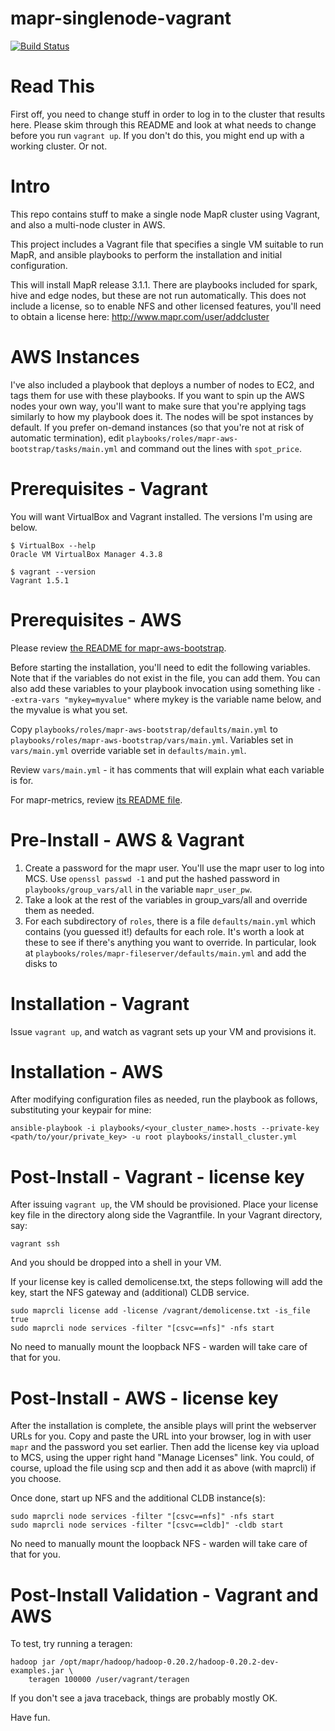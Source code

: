 mapr-singlenode-vagrant
=======================

[![Build Status](https://magnum.travis-ci.com/vicenteg/mapr-ansible-roles.svg?token=JzqxKHfcdq9e6TfMmyz7&branch=master)](https://magnum.travis-ci.com/vicenteg/mapr-ansible-roles)

Read This
=========

First off, you need to change stuff in order to log in to the cluster that results here. Please skim through this README and look at what needs to change before you run `vagrant up`. If you don't do this, you might end up with a
working cluster. Or not.


Intro
======

This repo contains stuff to make a single node MapR cluster using Vagrant, and also a multi-node cluster in AWS.

This project includes a Vagrant file that specifies a single VM suitable to run MapR, and ansible playbooks to perform the installation and initial configuration.

This will install MapR release 3.1.1. There are playbooks included for spark, hive and edge nodes, but these are not run automatically. This does not include a license, so to enable NFS and other licensed features, you'll need to obtain a license here: http://www.mapr.com/user/addcluster

AWS Instances
==============

I've also included a playbook that deploys a number of nodes to EC2, and tags them for use with these playbooks. If you want to spin up the AWS nodes your own way, you'll want to make sure that you're applying tags similarly to how my playbook does it. The nodes will be spot instances by default. If you prefer on-demand instances (so that you're not at risk of automatic termination), edit `playbooks/roles/mapr-aws-bootstrap/tasks/main.yml` and command out the lines with `spot_price`.

Prerequisites - Vagrant
=======================

You will want VirtualBox and Vagrant installed. The versions I'm using are below.

```
$ VirtualBox --help
Oracle VM VirtualBox Manager 4.3.8
```

```
$ vagrant --version
Vagrant 1.5.1
```

Prerequisites - AWS
====================

Please review [the README for mapr-aws-bootstrap](https://github.com/vicenteg/mapr-singlenode-vagrant/tree/master/playbooks/roles/mapr-aws-bootstrap).

Before starting the installation, you'll need to edit the following variables. Note that if the variables do not exist in the file, you can add them. You can also add these variables to your playbook invocation using something like `--extra-vars "mykey=myvalue"` where mykey is the variable name below, and the myvalue is what you set.

Copy `playbooks/roles/mapr-aws-bootstrap/defaults/main.yml` to `playbooks/roles/mapr-aws-bootstrap/vars/main.yml`. Variables set in `vars/main.yml` override variable set in `defaults/main.yml`.

Review `vars/main.yml` - it has comments that will explain what each variable is for.

For mapr-metrics, review [its README file](https://github.com/vicenteg/mapr-ansible-roles/blob/master/playbooks/roles/mapr-metrics/README.md).


Pre-Install - AWS & Vagrant
===========================

1. Create a password for the mapr user. You'll use the mapr user to log into MCS. Use `openssl passwd -1` and put the hashed password in `playbooks/group_vars/all` in the variable `mapr_user_pw`.
2. Take a look at the rest of the variables in group_vars/all and override them as needed.
3. For each subdirectory of `roles`, there is a file `defaults/main.yml` which contains (you guessed it!) defaults for each role. It's worth a look at these to see if there's anything you want to override. In particular, look at `playbooks/roles/mapr-fileserver/defaults/main.yml` and add the disks to 

Installation - Vagrant
=======================

Issue `vagrant up`, and watch as vagrant sets up your VM and provisions it.


Installation - AWS
===================

After modifying configuration files as needed, run the playbook as follows, substituting your keypair for mine:

```
ansible-playbook -i playbooks/<your_cluster_name>.hosts --private-key <path/to/your/private_key> -u root playbooks/install_cluster.yml
```


Post-Install - Vagrant - license key
=======================

After issuing `vagrant up`, the VM should be provisioned. Place your license key file in the directory along side the Vagrantfile. In your Vagrant directory, say:

`vagrant ssh`

And you should be dropped into a shell in your VM.

If your license key is called demolicense.txt, the steps following will add the key, start the NFS gateway and (additional) CLDB service. 

```
sudo maprcli license add -license /vagrant/demolicense.txt -is_file true
sudo maprcli node services -filter "[csvc==nfs]" -nfs start
```

No need to manually mount the loopback NFS - warden will take care of that for you.

Post-Install - AWS - license key
=======================

After the installation is complete, the ansible plays will print the webserver URLs for you. Copy and paste the URL into your browser, log in with user `mapr` and the password you set earlier. Then add the license key via upload to MCS, using the upper right hand "Manage Licenses" link. You could, of course, upload the file using scp and then add it as above (with maprcli) if you choose.

Once done, start up NFS and the additional CLDB instance(s):

```
sudo maprcli node services -filter "[csvc==nfs]" -nfs start
sudo maprcli node services -filter "[csvc==cldb]" -cldb start
```

No need to manually mount the loopback NFS - warden will take care of that for you.

Post-Install Validation - Vagrant and AWS
========================

To test, try running a teragen:

```
hadoop jar /opt/mapr/hadoop/hadoop-0.20.2/hadoop-0.20.2-dev-examples.jar \
	teragen 100000 /user/vagrant/teragen
```

If you don't see a java traceback, things are probably mostly OK.

Have fun.
